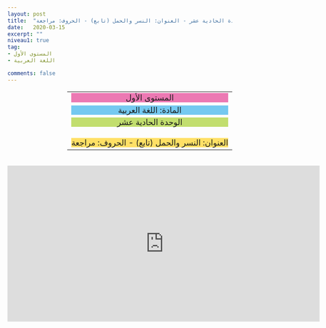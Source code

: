 ```yaml
---
layout: post
title:  "المستوى الأول - مادة اللغة العربية - الوحدة الحادية عشر - العنوان: النسر والحمل (تابع) - الحروف: مراجعة"
date:   2020-03-15
excerpt: ""
niveau1: true
tag:
- المستوى الأول 
- اللغة العربية

comments: false
---
```

<center>
<table dir="rtl" style="width: 100%; text-align: center; font-size: large;"><tbody>
<tr><td><div style="background-color: #ec79b3;"><span>
المستوى الأول
</span></div></td></tr>
<tr><td><div style="background-color: #75c9f0; "><span>
المادة: اللغة العربية
</span></div></td></tr>
<tr><td><div style="background-color: #c2de6e; "><span>
 الوحدة الحادية عشر

</span></div></td></tr><tr>
<td><div style="background-color: #ffe066; ">
 العنوان: النسر والحمل (تابع) - الحروف: مراجعة

</div></td></tr>
</tbody></table><br>
<iframe width="700px" height="350px" src="https://www.youtube.com/embed/JZHHwgaIip4?rel=0&controls=1&showinfo=0&modestbranding=1&enablejsapi=1" allowfullscreen frameborder="0" ></iframe>
</center>

